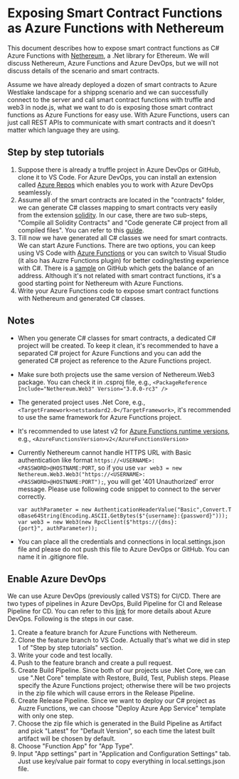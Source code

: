 # Exposing Smart Contract Functions as Azure Functions with Nethereum

This document describes how to expose smart contract functions as C# Azure Functions with [Nethereum](https://nethereum.readthedocs.io/en/latest/), a .Net library for Ethereum. We will discuss Nethereum, Azure Functions and Azure DevOps, but we will not discuss details of the scenario and smart contracts.

Assume we have already deployed a dozen of smart contracts to Azure Westlake landscape for a shippng scenario and we can successfully connect to the server and call smart contract functions with truffle and web3 in node.js, what we want to do is exposing those smart contract functions as Azure Functions for easy use. With Azure Functions, users can just call REST APIs to communicate with smart contracts and it doesn't matter which language they are using.

## Step by step tutorials
1. Suppose there is already a truffle project in Azure DevOps or GitHub, clone it to VS Code. For Azure DevOps, you can install an extension called [Azure Repos](https://marketplace.visualstudio.com/items?itemName=ms-vsts.team) which enables you to work with Azure DevOps seamlessly.
2. Assume all of the smart contracts are located in the "contracts" folder, we can generate C# classes mapping to smart contracts very easily from the extension [solidity](https://marketplace.visualstudio.com/items?itemName=JuanBlanco.solidity). In our case, there are two sub-steps, "Compile all Solidity Contracts" and "Code generate C# project from all compiled files". You can refer to this [guide](https://nethereum.readthedocs.io/en/latest/nethereum-code-generation/).
3. Till now we have generated all C# classes we need for smart contracts. We can start Azure Functions. There are two options, you can keep using VS Code with [Azure Functions](https://marketplace.visualstudio.com/items?itemName=ms-azuretools.vscode-azurefunctions) or you can switch to Visual Studio (it also has Auzre Functions plugin) for better coding/testing experience with C#. There is a [sample](https://github.com/Nethereum/AzureFunction.Sample) on GitHub which gets the balance of an address. Although it's not related with smart contract functions, it's a good starting point for Nethereum with Azure Functions.
4. Write your Azure Functions code to expose smart contract functions with Nethereum and generated C# classes.

## Notes
- When you generate C# classes for smart contracts, a dedicated C# project will be created. To keep it clean, it's recommended to have a separated C# project for Azure Functions and you can add the generated C# project as reference to the Azure Functions project.
- Make sure both projects use the same version of Nethereum.Web3 package. You can check it in .csproj file, e.g., `<PackageReference Include="Nethereum.Web3" Version="3.0.0-rc3" />`
- The generated project uses .Net Core, e.g., `<TargetFramework>netstandard2.0</TargetFramework>`, it's recommended to use the same framework for Azure Functions project.
- It's recommended to use latest v2 for [Azure Functions runtime versions](https://docs.microsoft.com/en-us/azure/azure-functions/functions-versions), e.g., `<AzureFunctionsVersion>v2</AzureFunctionsVersion>`
- Currently Nethereum cannot handle HTTPS URL with Basic authentication like format `https://<USERNAME>:<PASSWORD>@HOSTNAME:PORT`, so if you use `var web3 = new Nethereum.Web3.Web3("https://<USERNAME>:<PASSWORD>@HOSTNAME:PORT");`, you will get '401 Unauthorized' error message. Please use following code snippet to connect to the server correctly.

    `var authParameter = new AuthenticationHeaderValue("Basic",Convert.ToBase64String(Encoding.ASCII.GetBytes($"{username}:{password}"))); var web3 = new Web3(new RpcClient($"https://{dns}:{port}", authParameter));`

- You can place all the credentials and connections in local.settings.json file and please do not push this file to Azure DevOps or GitHub. You can name it in .gitignore file.

## Enable Azure DevOps

We can use Azure DevOps (previously called VSTS) for CI/CD. There are two types of pipelines in Azure DevOps, Build Pipeline for CI and Release Pipeline for CD. You can refer to this [link](https://docs.microsoft.com/en-us/azure/devops/?view=vsts) for more details about Azure DevOps. Following is the steps in our case.

1. Create a feature branch for Azure Functions with Nethereum.
2. Clone the feature branch to VS Code. Actually that's what we did in step 1 of "Step by step tutorials" section.
3. Write your code and test locally.
4. Push to the feature branch and create a pull request.
5. Create Build Pipeline. Since both of our projects use .Net Core, we can use ".Net Core" template with Restore, Build, Test, Publish steps. Please specify the Azure Functions project; otherwise there will be two projects in the zip file which will cause errors in the Release Pipeline.
6. Create Release Pipeline. Since we want to deploy our C# project as Auzre Functions, we can choose "Deploy Azure App Service" template with only one step.
7. Choose the zip file which is generated in the Build Pipeline as Artifact and pick "Latest" for "Default Version", so each time the latest built artifact will be chosen by default.
8. Choose "Function App" for "App Type".
9. Input "App settings" part in "Application and Configuration Settings" tab. Just use key/value pair format to copy everything in local.settings.json file.